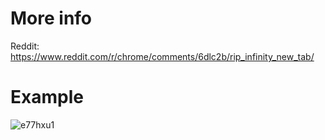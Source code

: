 # More info

Reddit: https://www.reddit.com/r/chrome/comments/6dlc2b/rip_infinity_new_tab/

# Example
![e77hxu1](https://cloud.githubusercontent.com/assets/22590804/26522367/87e5c3da-42ff-11e7-83db-6a2e54e70dec.png)

